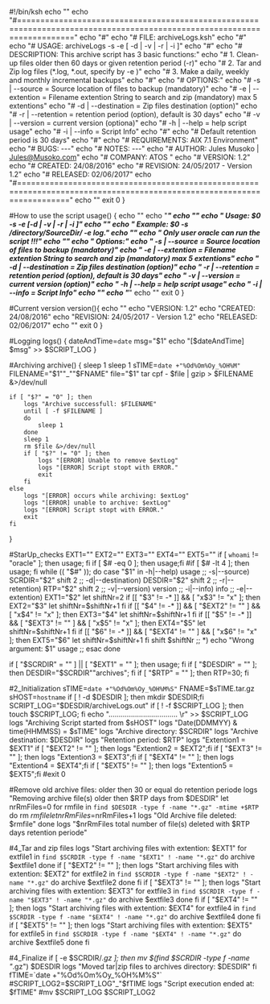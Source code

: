 #!/bin/ksh
echo ""
echo "#========================================================================================================================"
echo "#"
echo "#          FILE:  archiveLogs.ksh"
echo "#"
echo "#         USAGE:  archiveLogs -s -e [ -d | -v | -r | -i ]"
echo "#"
echo "#   DESCRIPTION:  This archive script has 3 basic functions:"
echo "#		1. Clean-up files older then 60 days or given retention period (-r)"
echo "#		2. Tar and Zip log files (*.log, *.out, specify by -e )"
echo "#		3. Make a daily, weekly and monthly incremental backups"
echo "#"
echo "#       OPTIONS:"
echo "#		  -s | --source  = Source location of files to backup (mandatory)"
echo "#		  -e | --extention = Filename extention String to search and zip (mandatory) max 5 extentions"
echo "#		  -d | --destination = Zip files destination (option)"
echo "#		  -r | --retention = retention period (option), default is 30 days"
echo "#		  -v | --version = current version (optiona)"
echo "#		  -h | --help = help script usage"
echo "#	    	  -i | --info = Script Info"
echo "#"
echo "#		  Default retention period is 30 days"
echo "#"
echo "#  REQUIREMENTS:  AIX 7.1 Environment"
echo "#          BUGS:  ---"
echo "#         NOTES:  ---"
echo "#        AUTHOR:  Jules Musoko | Jules@Musoko.com"
echo "#       COMPANY:  ATOS "
echo "#       VERSION:  1.2"
echo "#       CREATED:  24/08/2016"
echo "#      REVISION:  24/05/2017 - Version 1.2"
echo "#      RELEASED:  02/06/2017"
echo "#======================================================================================================================="
echo ""
exit 0
}

#How to use the script
usage() {
 echo ""
 echo "*********************************************************************"
 echo ""
 echo " Usage: $0 -s -e [-d | -v | -r | -i ]"
 echo ""
 echo " Example: $0 -s /directory/SourceDir/ -e *log.*"
 echo ""
 echo " Only user oracle can run the script !!!"
 echo ""
 echo " Options:"
 echo "          -s | --source  = Source location of files to backup (mandatory)"
 echo "          -e | --extention = Filename extention String to search and zip (mandatory) max 5 extentions"
 echo "          -d | --destination = Zip files destination (option)"
 echo "          -r | --retention = retention period (option), default is 30 days"
 echo "          -v | --version = current version (option)"
 echo "          -h | --help = help script usage"
 echo "          -i | --info = Script Info"
 echo ""
 echo "*********************************************************************"
 echo ""
exit 0
}


#Current version
version(){
echo ""
echo "VERSION:   1.2"
echo "CREATED:   24/08/2016"
echo "REVISION:  24/05/2017 - Version 1.2"
echo "RELEASED:  02/06/2017"
echo ""
exit 0
}

#Logging
logs() {
 dateAndTime=`date`
 msg="$1"
 echo "[$dateAndTime] $msg" >> $SCRIPT_LOG
}


#Archiving
archive() {
	sleep 1
	sleep 1
	sTIME=`date +"%Od%Om%Oy_%OH%M"`
	FILENAME="$1""_""$FNAME"
	file="$1"
	tar cpf - $file | gzip > $FILENAME &>/dev/null

	if [ "$?" = "0" ]; then
		logs "Archive successfull: $FILENAME"
		until [ -f $FILENAME ]
		do
			sleep 1
		done
		sleep 1
		rm $file &>/dev/null
		if [ "$?" != "0" ]; then
			logs "[ERROR] Unable to remove $extLog"
			logs "[ERROR] Script stopt with ERROR."
			exit
		fi
	else
		logs "[ERROR] occurs while archiving: $extLog"
		logs "[ERROR] unable to archive: $extLog"
		logs "[ERROR] Script stopt with ERROR."
		exit
	fi
}



#StarUp_checks
EXT1=""
EXT2=""
EXT3=""
EXT4=""
EXT5=""
if [ `whoami` != "oracle" ]; then usage; fi
if [ $# -eq 0 ]; then usage;fi
#if [ $# -lt 4 ]; then usage; fi
while (( "$#" )); do
	case "$1" in
		-h|--help) 
			usage
			;;
		-s|--source)
			SCRDIR="$2"
			shift 2
			;;
		-d|--destination)
			DESDIR="$2"
			shift 2
			;;
		-r|--retention)
			RTP="$2"
			shift 2
			;;
		-v|--version)
			version
			;;
		-i|--info)
			info
			;;
		-e|--extention)
			EXT1="$2"
			let shiftNr=2
			if [[ "$3" != -* ]] && [ "x$3" != "x" ]; then
				EXT2="$3"
				let shiftNr=$shiftNr+1
			fi
			if [[ "$4" != -* ]] && [ "$EXT2" != "" ] && [ "x$4" != "x" ]; then
                                EXT3="$4"
                                let shiftNr=$shiftNr+1
                        fi
			if [[ "$5" != -* ]] && [ "$EXT3" != "" ] && [ "x$5" != "x" ]; then
                                EXT4="$5"
                                let shiftNr=$shiftNr+1
                        fi
			if [[ "$6" != -* ]] && [ "$EXT4" != "" ] && [ "x$6" != "x" ]; then
                                EXT5="$6"
                                let shiftNr=$shiftNr+1
                        fi
			shift $shiftNr
			;;
		*)
			echo "Wrong argument: $1"
			usage
			;;
	esac
done

if [ "$SCRDIR" = "" ] || [ "$EXT1" = "" ]; then usage; fi
if [ "$DESDIR" = "" ]; then DESDIR="$SCRDIR""archives"; fi
if [ "$RTP" = "" ]; then RTP=30; fi


#2_Initialization
sTIME=`date +"%Od%Om%Oy_%OH%M%S"`
FNAME=$sTIME.tar.gz
sHOST=`hostname`
if [ ! -d $DESDIR ]; then mkdir $DESDIR;fi
SCRIPT_LOG="$DESDIR/archiveLogs.out"
if [ ! -f $SCRIPT_LOG ]; then touch $SCRIPT_LOG; fi
echo ".................................. \r" >> $SCRIPT_LOG
logs "Archiving Script started from $sHOST"
logs "Date(DDMMYY) & time(HHMMSS) = $sTIME"
logs "Archive directory: $SCRDIR"
logs "Archive destination: $DESDIR"
logs "Retention period: $RTP"
logs "Extention1 = $EXT1"
if [ "$EXT2" != "" ]; then logs "Extention2 = $EXT2";fi
if [ "$EXT3" != "" ]; then logs "Extention3 = $EXT3";fi
if [ "$EXT4" != "" ]; then logs "Extention4 = $EXT4";fi
if [ "$EXT5" != "" ]; then logs "Extention5 = $EXT5";fi
#exit 0


#Remove old archive files: older then 30 or equal do retention periode
logs "Removing archive file(s) older then $RTP days from $DESDIR"
let nrRmFiles=0
for rmfile in `find $DESDIR -type f -name "*.gz" -mtime +$RTP`
do
	rm $rmfile
	let nrRmFiles=$nrRmFiles+1
	logs "Old Archive file deleted: $rmfile"
done
logs "$nrRmFiles total number of file(s) deleted with $RTP days retention periode"


#4_Tar and zip files
logs "Start archiving files with extention: $EXT1"
for extfile1 in `find $SCRDIR -type f -name "$EXT1" ! -name "*.gz"`
do
	archive $extfile1
done
if [ "$EXT2" != "" ]; then
	logs "Start archiving files with extention: $EXT2"
	for extfile2 in `find $SCRDIR -type f -name "$EXT2" ! -name "*.gz"`
	do
		archive $extfile2
	done
fi
if [ "$EXT3" != "" ]; then
	logs "Start archiving files with extention: $EXT3"
	for extfile3 in `find $SCRDIR -type f -name "$EXT3" ! -name "*.gz"`
        do
		archive $extfile3
        done
fi
if [ "$EXT4" != "" ]; then
	logs "Start archiving files with extention: $EXT4"
	for extfile4 in `find $SCRDIR -type f -name "$EXT4" ! -name "*.gz"`
	do
		archive $extfile4
	done
fi
if [ "$EXT5" != "" ]; then
	logs "Start archiving files with extention: $EXT5"
	for extfile5 in `find $SCRDIR -type f -name "$EXT4" ! -name "*.gz"`
	do
		archive $extfile5
	done
fi

#4_Finalize
if [ -e $SCRDIR/*.gz ]; then
	mv $(find $SCRDIR -type f -name "*.gz") $DESDIR
	logs "Moved tar|zip files to archives directory: $DESDIR"
fi
fTIME=`date +"%Od%Om%Oy_%OH%M%S"`
#SCRIPT_LOG2=$SCRIPT_LOG"_"$fTIME
logs "Script execution ended at: $fTIME"
#mv $SCRIPT_LOG $SCRIPT_LOG2
